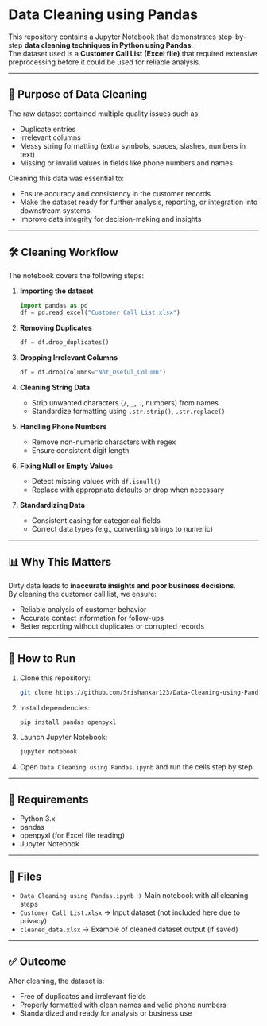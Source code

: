 # Data Cleaning using Pandas

This repository contains a Jupyter Notebook that demonstrates step-by-step **data cleaning techniques in Python using Pandas**.  
The dataset used is a **Customer Call List (Excel file)** that required extensive preprocessing before it could be used for reliable analysis.

---

## 📌 Purpose of Data Cleaning

The raw dataset contained multiple quality issues such as:
- Duplicate entries  
- Irrelevant columns  
- Messy string formatting (extra symbols, spaces, slashes, numbers in text)  
- Missing or invalid values in fields like phone numbers and names  

Cleaning this data was essential to:
- Ensure accuracy and consistency in the customer records  
- Make the dataset ready for further analysis, reporting, or integration into downstream systems  
- Improve data integrity for decision-making and insights  

---

## 🛠️ Cleaning Workflow

The notebook covers the following steps:

1. **Importing the dataset**
   ```python
   import pandas as pd
   df = pd.read_excel("Customer Call List.xlsx")
   ```

2. **Removing Duplicates**
   ```python
   df = df.drop_duplicates()
   ```

3. **Dropping Irrelevant Columns**
   ```python
   df = df.drop(columns="Not_Useful_Column")
   ```

4. **Cleaning String Data**
   - Strip unwanted characters (`/`, `_`, `.`, numbers) from names  
   - Standardize formatting using `.str.strip()`, `.str.replace()`

5. **Handling Phone Numbers**
   - Remove non-numeric characters with regex  
   - Ensure consistent digit length

6. **Fixing Null or Empty Values**
   - Detect missing values with `df.isnull()`  
   - Replace with appropriate defaults or drop when necessary

7. **Standardizing Data**
   - Consistent casing for categorical fields  
   - Correct data types (e.g., converting strings to numeric)

---

## 📊 Why This Matters

Dirty data leads to **inaccurate insights and poor business decisions**.  
By cleaning the customer call list, we ensure:
- Reliable analysis of customer behavior  
- Accurate contact information for follow-ups  
- Better reporting without duplicates or corrupted records  

---

## 🚀 How to Run

1. Clone this repository:
   ```bash
   git clone https://github.com/Srishankar123/Data-Cleaning-using-Pandas.git
   ```

2. Install dependencies:
   ```bash
   pip install pandas openpyxl
   ```

3. Launch Jupyter Notebook:
   ```bash
   jupyter notebook
   ```

4. Open `Data Cleaning using Pandas.ipynb` and run the cells step by step.

---

## 🧰 Requirements

- Python 3.x  
- pandas  
- openpyxl (for Excel file reading)  
- Jupyter Notebook  

---

## 📂 Files

- `Data Cleaning using Pandas.ipynb` → Main notebook with all cleaning steps  
- `Customer Call List.xlsx` → Input dataset (not included here due to privacy)  
- `cleaned_data.xlsx` → Example of cleaned dataset output (if saved)  

---

## ✅ Outcome

After cleaning, the dataset is:
- Free of duplicates and irrelevant fields  
- Properly formatted with clean names and valid phone numbers  
- Standardized and ready for analysis or business use  
